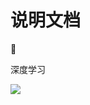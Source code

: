 # 说明文档 



:100:

深度学习

![](https://yangyang666.oss-cn-chengdu.aliyuncs.com/typoraImages/4cfb68822116a3a1afa8871b690605c6.jpg)
